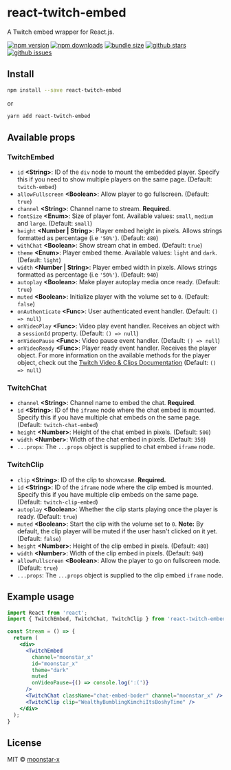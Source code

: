 # react-twitch-embed

A Twitch embed wrapper for React.js.

[![npm version](https://img.shields.io/npm/v/react-twitch-embed.svg)](https://www.npmjs.com/package/react-twitch-embed)
[![npm downloads](https://badgen.net/npm/dt/react-twitch-embed)](https://www.npmjs.com/package/react-twitch-embed)
[![bundle size](https://badgen.net/bundlephobia/minzip/react-twitch-embed)](https://bundlephobia.com/result?p=react-twitch-embed)
[![github stars](https://badgen.net/github/stars/moonstar-x/react-twitch-embed)](https://github.com/moonstar-x/react-twitch-embed)
[![github issues](https://badgen.net/github/issues/moonstar-x/react-twitch-embed)](https://github.com/moonstar-x/react-twitch-embed/issues)

## Install

```bash
npm install --save react-twitch-embed
```

or

```bash
yarn add react-twitch-embed
```

## Available props

### TwitchEmbed

* `id` **\<String\>**: ID of the `div` node to mount the embedded player. Specify this if you need to show multiple players on the same page. (Default: `twitch-embed`)
* `allowFullscreen` **\<Boolean\>**: Allow player to go fullscreen. (Default: `true`)
* `channel` **\<String\>**: Channel name to stream. **Required**.
* `fontSize` **\<Enum\>**: Size of player font. Available values: `small`, `medium` and `large`. (Default: `small`)
* `height` **\<Number | String\>**: Player embed height in pixels. Allows strings formatted as percentage (i.e `'50%'`). (Default: `480`)
* `withChat` **\<Boolean\>**: Show stream chat in embed. (Default: `true`) 
* `theme` **\<Enum\>**: Player embed theme. Available values: `light` and `dark`. (Default: `light`) 
* `width` **\<Number | String\>**: Player embed width in pixels. Allows strings formatted as percentage (i.e `'50%'`). (Default: `940`) 
* `autoplay` **\<Boolean\>**: Make player autoplay media once ready. (Default: `true`)
* `muted` **\<Boolean\>**: Initialize player with the volume set to `0`. (Default: `false`)
* `onAuthenticate` **\<Func\>**: User authenticated event handler. (Default: `() => null`)
* `onVideoPlay` **\<Func\>**: Video play event handler. Receives an object with a `sessionId` property. (Default: `() => null`)
* `onVideoPause` **\<Func\>**: Video pause event handler. (Default: `() => null`)
* `onVideoReady` **\<Func\>**: Player ready event handler. Receives the player object. For more information on the available methods for the player object,
check out the [Twitch Video & Clips Documentation](https://dev.twitch.tv/docs/embed/video-and-clips#interactive-frames-for-live-streams-and-vods) (Default: `() => null`)

### TwitchChat

* `channel` **\<String\>**: Channel name to embed the chat. **Required**.
* `id` **\<String\>**: ID of the `iframe` node where the chat embed is mounted. Specify this if you have multiple chat embeds on the same page. (Default: `twitch-chat-embed`)
* `height` **\<Number\>**: Height of the chat embed in pixels. (Default: `500`)
* `width` **\<Number\>**: Width of the chat embed in pixels. (Default: `350`)
* `...props`: The `...props` object is supplied to chat embed `iframe` node.

### TwitchClip

* `clip` **\<String\>**: ID of the clip to showcase. **Required.**
* `id` **\<String\>**: ID of the `iframe` node where the clip embed is mounted. Specify this if you have multiple clip embeds on the same page. (Default: `twitch-clip-embed`)
* `autoplay` **\<Boolean\>**: Whether the clip starts playing once the player is ready. (Default: `true`)
* `muted` **\<Boolean\>**: Start the clip with the volume set to `0`. **Note:** By default, the clip player will be muted if the user hasn't
clicked on it yet. (Default: `false`)
* `height` **\<Number\>**: Height of the clip embed in pixels. (Default: `480`)
* `width` **\<Number\>**: Width of the clip embed in pixels. (Default: `940`)
* `allowFullscreen` **\<Boolean\>**: Allow the player to go on fullscreen mode. (Default: `true`)
* `...props`: The `...props` object is supplied to the clip embed `iframe` node.

## Example usage

```jsx
import React from 'react';
import { TwitchEmbed, TwitchChat, TwitchClip } from 'react-twitch-embed';

const Stream = () => {
  return (
    <div>
      <TwitchEmbed
        channel="moonstar_x"
        id="moonstar_x"
        theme="dark"
        muted
        onVideoPause={() => console.log(':(')}
      />
      <TwitchChat className="chat-embed-boder" channel="moonstar_x" />
      <TwitchClip clip="WealthyBumblingKimchiItsBoshyTime" />
    </div>
  );
}
```

## License

MIT © [moonstar-x](https://github.com/moonstar-x)
